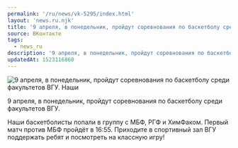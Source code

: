 ```yaml
---
permalink: '/ru/news/vk-5295/index.html'
layout: 'news.ru.njk'
title: '9 апреля, в понедельник, пройдут соревнования по баскетболу среди факультетов ВГУ.'
source: ВКонтакте
tags:
  - news_ru
description: '9 апреля, в понедельник, пройдут соревнования по баскетболу среди факультетов ВГУ.'
updatedAt: 1523116860
---
```

![9 апреля, в понедельник, пройдут соревнования по баскетболу среди факультетов ВГУ. Наши](https://sun9-4.userapi.com/impf/c824500/v824500450/fe999/YfFJTRDC0NE.jpg?size=1280x883&quality=96&sign=123a79bc22e48ab2b34a7d0ba63fd5b2&c_uniq_tag=BMdXPnGFolTosEjrF12-bq5lu1q1Fg_ylooJHciO_ds&type=album)

9 апреля, в понедельник, пройдут соревнования по баскетболу среди факультетов ВГУ.

Наши баскетболисты попали в группу с МБФ, РГФ и ХимФаком. Первый матч против МБФ пройдёт в 16:55. Приходите в спортивный зал ВГУ поддержать ребят и посмотреть на классную игру!
